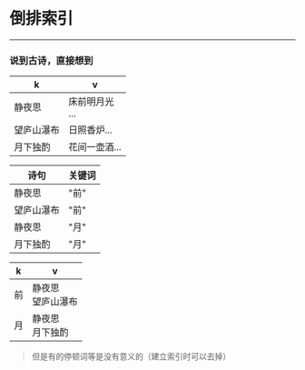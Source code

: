 # 倒排索引
---
### 说到古诗，直接想到

k|v
---|---
静夜思|床前明月光<br>...
望庐山瀑布|日照香炉...
月下独酌|花间一壶酒...

诗句|关键词
---|---
静夜思|"前"
望庐山瀑布|"前"
静夜思|"月"
月下独酌|"月"

k|v
---|---
前|静夜思<br>望庐山瀑布
月|静夜思<br>月下独酌

> 但是有的停顿词等是没有意义的（建立索引时可以去掉）

